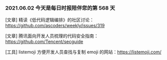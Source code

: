 ### 2021.06.02 今天是每日时报陪伴您的第 568 天

[文章] 精读《低代码逻辑编排》的社区讨论：<https://github.com/ascoders/weekly/issues/319>

[文章] 腾讯面向开发人员梳理的代码安全指南：<https://github.com/Tencent/secguide>

[工具] listemoji 方便开发人员查找与复制 emoji 的网站：<https://listemoji.com/>

